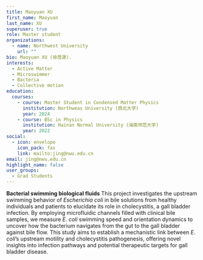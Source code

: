 ```yaml
---
title: Maoyuan XU
first_name: Maoyuan
last_name: XU
superuser: true
role: Master student
organizations:
  - name: Northwest University
    url: ""
bio: Maoyuan XU (徐茂源).
interests:
  - Active Matter
  - Microswimmer
  - Bacteria
  - Collective motion
education:
  courses:
    - course: Master Student in Condensed Matter Physics
      institution: Northweas University (西北大学)
      year: 2024
    - course: BSc in Physics
      institution: Hainan Normal University (海南师范大学)
      year: 2022
social:
  - icon: envelope
    icon_pack: fas
    link: mailto:jing@nwu.edu.cn
email: jing@nwu.edu.cn
highlight_name: false
user_groups:
  - Grad Students
---
```

**Bacterial swimming biological fluids**
This project investigates the upstream swimming behavior of _Escherichia coli_ in bile solutions from healthy individuals and patients to elucidate its role in cholecystitis, a gall bladder infection. By employing microfluidic channels filled with clinical bile samples, we measure _E. coli_ swimming speed and orientation dynamics to uncover how the bacterium navigates from the gut to the gall bladder against bile flow. This study aims to establish a mechanistic link between _E. coli_’s upstream motility and cholecystitis pathogenesis, offering novel insights into infection pathways and potential therapeutic targets for gall bladder disease.
